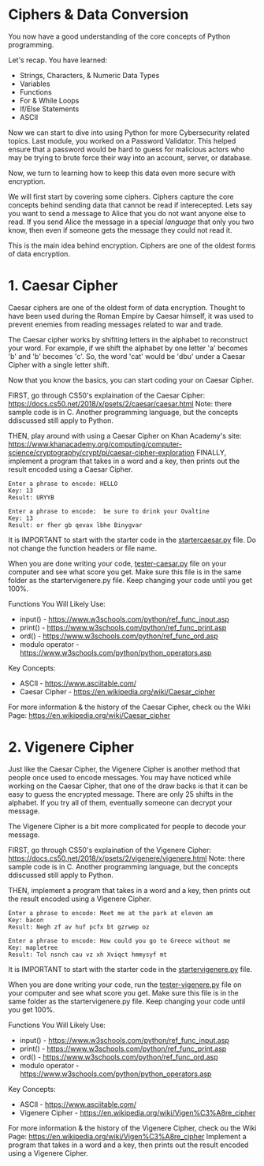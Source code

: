 # Ciphers & Data Conversion

You now have a good understanding of the core concepts of Python programming.

Let's recap. You have learned:
- Strings, Characters, & Numeric Data Types
- Variables 
- Functions 
- For & While Loops
- If/Else Statements 
- ASCII

Now we can start to dive into using Python for more Cybersecurity related topics. Last module, you worked on a Password Validator. This helped ensure that a password would be hard to guess for malicious actors who may be trying to brute force their way into an account, server, or database.

Now, we turn to learning how to keep this data even more secure with encryption. 

We will first start by covering some ciphers. Ciphers capture the core concepts behind sending data that cannot be read if interecepted. Lets say you want to send a message to Alice that you do not want anyone else to read. If you send Alice the message in a special *language* that only you two know, then even if someone gets the message they could not read it. 

This is the main idea behind encryption. Ciphers are one of the oldest forms of data encryption. 

# 1. Caesar Cipher

Caesar ciphers are one of the oldest form of data encryption. Thought to have been used during the Roman Empire by Caesar himself, it was used to prevent enemies from reading messages related to war and trade. 

The Caesar cipher works by shifiting letters in the alphabet to reconstruct your word. For example, if we shift the alphabet by one letter 'a' becomes 'b' and 'b' becomes 'c'. So, the word 'cat' would be 'dbu' under a Caesar Cipher with a single letter shift. 

Now that you know the basics, you can start coding your on Caesar Cipher.

FIRST, go through CS50's explaination of the Caesar Cipher: https://docs.cs50.net/2018/x/psets/2/caesar/caesar.html
Note: there sample code is in C. Another programming language, but the concepts ddiscussed still apply to Python.

THEN, play around with using a Caesar Cipher on Khan Academy's site: https://www.khanacademy.org/computing/computer-science/cryptography/crypt/pi/caesar-cipher-exploration
FINALLY, implement a program that takes in a word and a key, then prints out the result encoded using a Caesar Cipher.

``` 
Enter a phrase to encode: HELLO
Key: 13
Result: URYYB

Enter a phrase to encode:  be sure to drink your Ovaltine
Key: 13
Result: or fher gb qevax lbhe Binygvar
```

It is IMPORTANT to start with the starter code in the [startercaesar.py](https://github.com/sprakaha/Python-CyberSecurity101/blob/main/Modules/Ciphers/CaesarCipher/startercaesar.py) file. Do not change the function headers or file name. 

When you are done writing your code, [tester-caesar.py](https://github.com/sprakaha/Python-CyberSecurity101/blob/main/Modules/Ciphers/VigenereCipher/tester-caesar.py) file on your computer and see what score you get. Make sure this file is in the same folder as the startervigenere.py file. 
Keep changing your code until you get 100%.

Functions You Will Likely Use: 
- input() - https://www.w3schools.com/python/ref_func_input.asp
- print() - https://www.w3schools.com/python/ref_func_print.asp
- ord() - https://www.w3schools.com/python/ref_func_ord.asp
- modulo operator - https://www.w3schools.com/python/python_operators.asp

Key Concepts: 
- ASCII - https://www.asciitable.com/
- Caesar Cipher - https://en.wikipedia.org/wiki/Caesar_cipher

For more information & the history of the Caesar Cipher, check ou the Wiki Page: https://en.wikipedia.org/wiki/Caesar_cipher

# 2. Vigenere Cipher 

Just like the Caesar Cipher, the Vigenere Cipher is another method that people once used to encode messages.
You may have noticed while working on the Caesar Cipher, that one of the draw backs is that it can be easy to guess the encrypted message. There are only 25 shifts in the alphabet. If you try all of them, eventually someone can decrypt your message.

The Vigenere Cipher is a bit more complicated for people to decode your message.

FIRST, go through CS50's explaination of the Vigenere Cipher: https://docs.cs50.net/2018/x/psets/2/vigenere/vigenere.html
Note: there sample code is in C. Another programming language, but the concepts ddiscussed still apply to Python.

THEN, implement a program that takes in a word and a key, then prints out the result encoded using a Vigenere Cipher.

```
Enter a phrase to encode: Meet me at the park at eleven am
Key: bacon
Result: Negh zf av huf pcfx bt gzrwep oz

Enter a phrase to encode: How could you go to Greece without me 
Key: mapletree
Result: Tol nsnch cau vz xh Xviqct hmmysyf mt
```

It is IMPORTANT to start with the starter code in the [startervigenere.py](https://github.com/sprakaha/Python-CyberSecurity101/blob/main/Modules/Ciphers/VigenereCipher/startervigenere.py) file. 

When you are done writing your code, run the [tester-vigenere.py](https://github.com/sprakaha/Python-CyberSecurity101/blob/main/Modules/Ciphers/VigenereCipher/tester-vigenere.py) file on your computer and see what score you get. Make sure this file is in the same folder as the startervigenere.py file. 
Keep changing your code until you get 100%.

Functions You Will Likely Use: 
- input() - https://www.w3schools.com/python/ref_func_input.asp
- print() - https://www.w3schools.com/python/ref_func_print.asp
- ord() - https://www.w3schools.com/python/ref_func_ord.asp
- modulo operator - https://www.w3schools.com/python/python_operators.asp

Key Concepts: 
- ASCII - https://www.asciitable.com/
- Vigenere Cipher - https://en.wikipedia.org/wiki/Vigen%C3%A8re_cipher

For more information & the history of the Vigenere Cipher, check ou the Wiki Page: https://en.wikipedia.org/wiki/Vigen%C3%A8re_cipher
Implement a program that takes in a word and a key, then prints out the result encoded using a Vigenere Cipher.